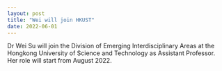 ```yaml
---
layout: post
title: "Wei will join HKUST"
date: 2022-06-01
---
```


Dr Wei Su will join the Division of Emerging Interdisciplinary Areas at the Hongkong University of Science and Technology as Assistant Professor. Her role will start from August 2022. 
